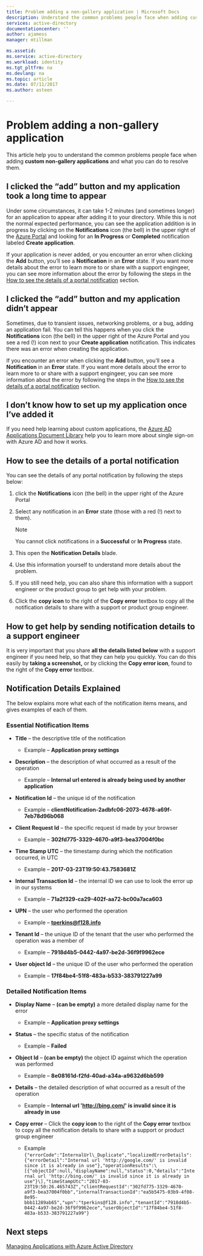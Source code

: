 ```yaml
---
title: Problem adding a non-gallery application | Microsoft Docs
description: Understand the common problems people face when adding custom non-gallery applications 
services: active-directory
documentationcenter: ''
author: ajamess
manager: mtillman

ms.assetid: 
ms.service: active-directory
ms.workload: identity
ms.tgt_pltfrm: na
ms.devlang: na
ms.topic: article
ms.date: 07/11/2017
ms.author: asteen

---
```


# Problem adding a non-gallery application

This article help you to understand the common problems people face when adding **custom non-gallery applications** and what you can do to resolve them. 

## I clicked the “add” button and my application took a long time to appear

Under some circumstances, it can take 1-2 minutes (and sometimes longer) for an application to appear after adding it to your directory. While this is not the normal expected performance, you can see the application addition is in progress by clicking on the **Notifications** icon (the bell) in the upper right of the [Azure Portal](https://portal.azure.com/) and looking for an **In Progress** or **Completed** notification labeled **Create application**.

If your application is never added, or you encounter an error when clicking the **Add** button, you’ll see a **Notification** in an **Error** state. If you want more details about the error to learn more to or share with a support engingeer, you can see more information about the error by following the steps in the [How to see the details of a portal notification](#how-to-see-the-details-of-a-portal-notification) section.

## I clicked the “add” button and my application didn’t appear

Sometimes, due to transient issues, networking problems, or a bug, adding an application fail. You can tell this happens when you click the **Notifications** icon (the bell) in the upper right of the Azure Portal and you see a red (!) icon next to your **Create application** notification. This indicates there was an error when creating the application.

If you encounter an error when clicking the **Add** button, you’ll see a **Notification** in an **Error** state. If you want more details about the error to learn more to or share with a support engingeer, you can see more information about the error by following the steps in the [How to see the details of a portal notification](#how-to-see-the-details-of-a-portal-notification) section.

## I don’t know how to set up my application once I’ve added it

If you need help learning about custom applications, the [Azure AD Applications Document Library](https://docs.microsoft.com/azure/active-directory/active-directory-apps-index) help you to learn more about single sign-on with Azure AD and how it works.

## How to see the details of a portal notification

You can see the details of any portal notification by following the steps below:

1. click the **Notifications** icon (the bell) in the upper right of the Azure Portal

2. Select any notification in an **Error** state (those with a red (!) next to them).

   >[!NOTE]
   >You cannot click notifications in a **Successful** or **In Progress** state.
   >
   >

3. This open the **Notification Details** blade.

4. Use this information yourself to understand more details about the problem.

5. If you still need help, you can also share this information with a support engineer or the product group to get help with your problem.

6. Click the **copy icon** to the right of the **Copy error** textbox to copy all the notification details to share with a support or product group engineer.

## How to get help by sending notification details to a support engineer

It is very important that you share **all the details listed below** with a support engineer if you need help, so that they can help you quickly. You can do this easily by **taking a screenshot,** or by clicking the **Copy error icon**, found to the right of the **Copy error** textbox.

## Notification Details Explained

The below explains more what each of the notification items means, and gives examples of each of them.

### Essential Notification Items

- **Title** – the descriptive title of the notification
  *  Example – **Application proxy settings**

- **Description** – the description of what occurred as a result of the operation

  *  Example – **Internal url entered is already being used by another application**

- **Notification Id** – the unique id of the notification

  *  Example – **clientNotification-2adbfc06-2073-4678-a69f-7eb78d96b068**

- **Client Request Id** – the specific request id made by your browser

  *  Example – **302fd775-3329-4670-a9f3-bea37004f0bc**

- **Time Stamp UTC** – the timestamp during which the notification occurred, in UTC

  *  Example – **2017-03-23T19:50:43.7583681Z**

- **Internal Transaction Id** – the internal ID we can use to look the error up in our systems

  *  Example – **71a2f329-ca29-402f-aa72-bc00a7aca603**

- **UPN** – the user who performed the operation

  *  Example – **tperkins@f128.info**

- **Tenant Id** – the unique ID of the tenant that the user who performed the operation was a member of

  *  Example – **7918d4b5-0442-4a97-be2d-36f9f9962ece**

- **User object Id** – the unique ID of the user who performed the operation

  *  Example – **17f84be4-51f8-483a-b533-383791227a99**

### Detailed Notification Items

- **Display Name** – **(can be empty)** a more detailed display name for the error

  *  Example – **Application proxy settings**

- **Status** – the specific status of the notification

  *  Example – **Failed**

- **Object Id** – **(can be empty)** the object ID against which the operation was performed

  *  Example – **8e08161d-f2fd-40ad-a34a-a9632d6bb599**

- **Details** – the detailed description of what occurred as a result of the operation

  * Example – <strong>Internal url '<http://bing.com/>' is invalid since it is already in use</strong>

- **Copy error** – Click the **copy icon** to the right of the **Copy error** textbox to copy all the notification details to share with a support or product group engineer

  *  Example 
  ```{"errorCode":"InternalUrl\_Duplicate","localizedErrorDetails":{"errorDetail":"Internal url 'http://google.com/' is invalid since it is already in use"},"operationResults":\[{"objectId":null,"displayName":null,"status":0,"details":"Internal url 'http://bing.com/' is invalid since it is already in use"}\],"timeStampUtc":"2017-03-23T19:50:26.465743Z","clientRequestId":"302fd775-3329-4670-a9f3-bea37004f0bb","internalTransactionId":"ea5b5475-03b9-4f08-8e95-bbb11289ab65","upn":"tperkins@f128.info","tenantId":"7918d4b5-0442-4a97-be2d-36f9f9962ece","userObjectId":"17f84be4-51f8-483a-b533-383791227a99"}```

## Next steps
[Managing Applications with Azure Active Directory](active-directory-enable-sso-scenario.md)



